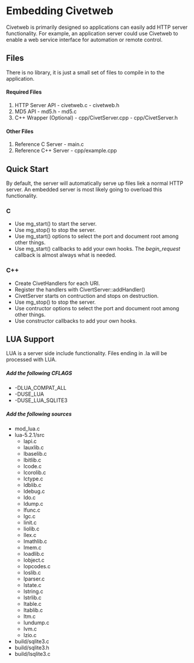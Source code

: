 Embedding Civetweb
=========

Civetweb is primarily designed so applications can easily add HTTP server functionality.  For example, an application server could use Civetweb to enable a web service interface for automation or remote control.

Files
------

There is no library, it is just a small set of files to compile in to the application.

#### Required Files

  1. HTTP Server API
    - civetweb.c
    - civetweb.h
  2. MD5 API
    - md5.h
    - md5.c
  3. C++ Wrapper (Optional)
    - cpp/CivetServer.cpp
    - cpp/CivetServer.h

#### Other Files

  1. Reference C Server
    - main.c
  2. Reference C++ Server
    - cpp/example.cpp

Quick Start
------

By default, the server will automatically serve up files liek a normal HTTP server.  An embedded server is most likely going to overload this functionality.

### C
  - Use mg_start() to start the server.
  - Use mg_stop() to stop the server.
  - Use mg_start() options to select the port and document root among other things.
  - Use mg_start() callbacks to add your own hooks.  The *begin_request* callback is almost always what is needed.

### C++
  - Create CivetHandlers for each URI.
  - Register the handlers with CivertServer::addHandler()
  - CivetServer starts on contruction and stops on destruction.
  - Use mg_stop() to stop the server.
  - Use contructor options to select the port and document root among other things.
  - Use constructor callbacks to add your own hooks.

LUA Support
------

LUA is a server side include functionality.  Files ending in .la will be processed with LUA.

##### Add the following CFLAGS

  - -DLUA_COMPAT_ALL
  - -DUSE_LUA
  - -DUSE_LUA_SQLITE3

##### Add the following sources

  - mod_lua.c
  - lua-5.2.1/src
     + lapi.c
     + lauxlib.c
     + lbaselib.c
     + lbitlib.c
     + lcode.c
     + lcorolib.c
     + lctype.c
     + ldblib.c
     + ldebug.c
     + ldo.c
     + ldump.c
     + lfunc.c
     + lgc.c
     + linit.c
     + liolib.c
     + llex.c
     + lmathlib.c
     + lmem.c
     + loadlib.c
     + lobject.c
     + lopcodes.c
     + loslib.c
     + lparser.c
     + lstate.c
     + lstring.c
     + lstrlib.c
     + ltable.c
     + ltablib.c
     + ltm.c
     + lundump.c
     + lvm.c
     + lzio.c
  - build/sqlite3.c
  - build/sqlite3.h
  - build/lsqlite3.c
